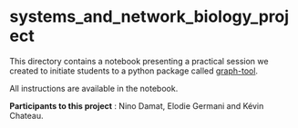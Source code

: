 # systems_and_network_biology_project

This directory contains a notebook presenting a practical session we created to initiate students to a python package called [graph-tool](https://graph-tool.skewed.de/static/doc/index.html).

All instructions are available in the notebook. 

**Participants to this project** : Nino Damat, Elodie Germani and Kévin Chateau. 
